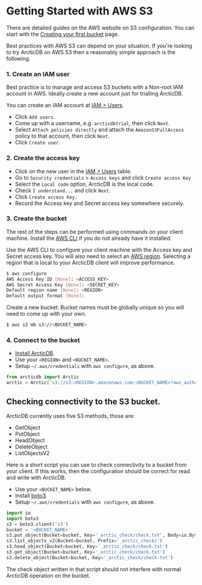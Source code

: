 # Getting Started with AWS S3

There are detailed guides on the AWS website on S3 configuration.  You can start with the [Creating your first bucket](https://docs.aws.amazon.com/AmazonS3/latest/userguide/creating-bucket.html) page.

Best practices with AWS S3 can depend on your situation.  If you're looking to try ArcticDB on AWS S3 then a reasonably simple approach is the following.

### 1. Create an IAM user

Best practice is to manage and access S3 buckets with a Non-root IAM account in AWS.   Ideally create a new account just for trialling ArcticDB.

You can create an IAM account at [IAM > Users](https://console.aws.amazon.com/iamv2/home#/users).
- Click `Add users`.
- Come up with a username, e.g. `arcticdbtrial`, then click `Next`.
- Select `Attach policies directly` and attach the `AmazonS3FullAccess` policy to that account, then click `Next`.
- Click `Create user`.

### 2. Create the access key

- Click on the new user in the [IAM > Users](https://console.aws.amazon.com/iamv2/home#/users) table.
- Go to `Security credentials` > `Access keys` and click `Create access Key`
- Select the `Local code` option, ArcticDB is the local code.
- Check `I understand...` and click `Next`.
- Click `Create access Key`.
- Record the Access key and Secret access key somewhere securely.

### 3. Create the bucket

The rest of the steps can be performed using commands on your client machine. Install the [AWS CLI](https://docs.aws.amazon.com/cli/latest/userguide/getting-started-install.html) if you do not already have it installed.

Use the AWS CLI to configure your client machine with the Access key and Secret access key.
You will also need to select an [AWS region](https://docs.aws.amazon.com/general/latest/gr/rande.html).
Selecting a region that is local to your ArcticDB client will improve performance.
```bash
$ aws configure
AWS Access Key ID [None]: <ACCESS_KEY>
AWS Secret Access Key [None]: <SECRET_KEY>
Default region name [None]: <REGION>
Default output format [None]:
```

Create a new bucket.  Bucket names must be globally unique so you will need to come up with your own.
```bash
$ aws s3 mb s3://<BUCKET_NAME>
```

### 4. Connect to the bucket

- [Install ArcticDB](https://github.com/man-group/ArcticDB#readme).
- Use your `<REGION>` and `<BUCKET_NAME>`.
- Setup `~/.aws/credentials` with `aws configure`, as above.
```python
from arcticdb import Arctic
arctic = Arctic('s3://s3.<REGION>.amazonaws.com:<BUCKET_NAME>?aws_auth=true')
```

## Checking connectivity to the S3 bucket.

ArcticDB currently uses five S3 methods, those are:
- GetObject
- PutObject
- HeadObject
- DeleteObject
- ListObjectsV2

Here is a short script you can use to check connectivity to a bucket from your client.  If this works, then the configuration should be correct for read and write with ArcticDB.

- Use your `<BUCKET_NAME>` below.  
- Install [boto3](https://boto3.amazonaws.com/v1/documentation/api/latest/guide/quickstart.html#installation).
- Setup `~/.aws/credentials` with `aws configure`, as above.  
```python
import io
import boto3
s3 = boto3.client('s3')
bucket = '<BUCKET_NAME>'
s3.put_object(Bucket=bucket, Key='_arctic_check/check.txt', Body=io.BytesIO(b'check file contents'))
s3.list_objects_v2(Bucket=bucket, Prefix='_arctic_check/')
s3.head_object(Bucket=bucket, Key='_arctic_check/check.txt')
s3.get_object(Bucket=bucket, Key='_arctic_check/check.txt')
s3.delete_object(Bucket=bucket, Key='_arctic_check/check.txt')
```
The check object written in that script should not interfere with normal ArcticDB operation on the bucket.
